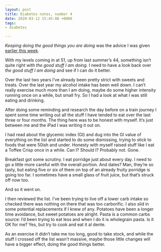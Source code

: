 ```yaml
---
layout: post
title: Diabetes notes, number 4
date: 2020-03-12 15:45:00 +0000
tags:
- diabetes

---
```

_Keeping doing the good things you are doing_ was the advice I was given [earlier this week](https://www.ermlikeyeah.com/diabetes-notes-number-4).

With my levels coming in at 51, up from last summer’s 44, something isn’t quite right with _the good stuff I am doing_. I need to have a look back over _the good stuff I am doing_ and see if I can do it better.

Over the last two years I’ve already been pretty strict with sweets and treats. Over the last year my alcohol intake has been well down. I can’t really exercise much more than I am doing, maybe do some higher intensity running once on a while, but small fry. So I had a look at what I was still eating and drinking.

After doing some reminding and research the day before on a train journey I spent some time writing out all the stuff I have tended to eat over the last three or four months. The thing here was to be honest with myself. It’s just between me and the iPad I was writing it out on.

I had read about the glycemic index (GI) and dug into the GI value of everything on the list and started to do some dismissing, trying to stick to foods that were 50ish and under. Honesty with myself raised stuff like I eat a Toffee Crisp once in a while. Can I? Should I? Probably not. Gone.

Breakfast got some scrutiny. I eat porridge just about every day. I need to go a little more careful with the overall portion. And dates? Man, they’re so tasty, but eating five or six of them on top of an already fruity porridge is going too far. I sometimes have a small glass of fruit juice, but that’s struck off now too.

And so it went on.

I then reviewed the list. I’ve been trying to live off a lower carb intake so checked there was nothing on there that was too carborific. I also slid in some potential replacements if I knew of any. Potatoes have been a longer time avoidance, but sweet potatoes are alright. Pasta is a common carbs source: I’d been trying to eat less and when I do it is wholegrain pasta. Is it OK for me? Yes, but try to cook and eat it al dente.

As an exercise it didn’t take me too long, good to take stock, and while the stuff I crossed off the list wasn’t massive, maybe those little changes will have a bigger effect, doing the good things better.